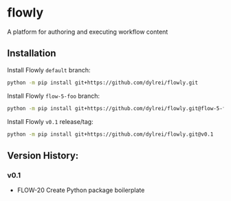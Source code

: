 # flowly
A platform for authoring and executing workflow content

## Installation
Install Flowly `default` branch:
```bash
python -m pip install git+https://github.com/dylrei/flowly.git
```

Install Flowly `flow-5-foo` branch:
```bash
python -m pip install git+https://github.com/dylrei/flowly.git@flow-5-foo
```

Install Flowly `v0.1` release/tag:
```bash
python -m pip install git+https://github.com/dylrei/flowly.git@v0.1
```


## Version History: 
### v0.1
 * FLOW-20 Create Python package boilerplate
